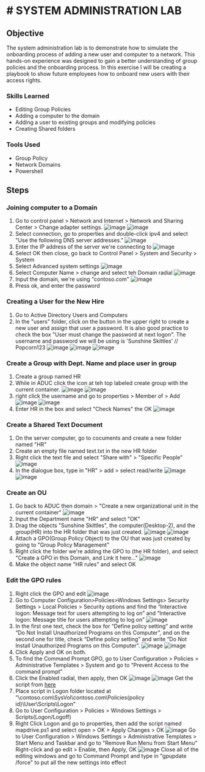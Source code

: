 # # SYSTEM ADMINISTRATION LAB

## Objective
The system administration lab is to demonstrate how to simulate the onboarding process of adding a new user and computer to a network.  This hands-on experience was designed to gain a better understanding of group policies and the onboarding process.  In this exercise I will be creating a playbook to show future employees how to onboard new users with their access rights.

### Skills Learned

- Editing Group Policies
- Adding a computer to the domain
- Adding a user to existing groups and modifying policies
- Creating Shared folders

### Tools Used

- Group Policy
- Network Domains
- Powershell

## Steps
### Joining computer to a Domain
1. Go to control panel > Network and Internet > Network and Sharing Center > Change adapter settings.
![image](https://github.com/user-attachments/assets/6add97e1-846c-48e8-88aa-6caefdf4abc3)
![image](https://github.com/user-attachments/assets/bb5addbc-4b2d-490f-bf3e-a4e9a252fb8f)
2. Select connection, go to properties and double-click ipv4 and select "Use the following DNS server addresses."
![image](https://github.com/user-attachments/assets/6c9ce602-3ec1-47ec-a964-b8eae7fff3c2)
3. Enter the IP address of the server we're connecting to
![image](https://github.com/user-attachments/assets/f489f018-a896-4caf-9e59-aff3b0f6a686)
4. Select OK then close, go back to Control Panel > System and Security > System
5. Select Advanced system settings
![image](https://github.com/user-attachments/assets/b7276686-6ff5-408c-a2e5-9541f6eff481)
6. Select Computer Name > change and select teh Domain radial
![image](https://github.com/user-attachments/assets/361268e3-793e-4bac-8520-00f89f43eacd)
7. Input the domain, we're using "contoso.com"
![image](https://github.com/user-attachments/assets/bbea3d3b-0b38-489d-b9f1-c029a25becb1)
8. Press ok, and enter the password
### Creating a User for the New Hire
1. Go to Active Directory Users and Computers
2. In the "users" folder, click on the button in the upper right to create a new user and assign that user a password.  It is also good practice to check the box "User must change the password at next logon".  The username and password we will be using is 'Sunshine Skittles' // Popcorn123
![image](https://github.com/user-attachments/assets/68591cc6-7160-4f0d-92e0-1c5784489c6f)
![image](https://github.com/user-attachments/assets/7824b2b0-a6a7-4077-9cdd-5e07577b6cc1)
![image](https://github.com/user-attachments/assets/63f47064-6e67-4489-a2b5-b911fce19355)
### Create a Group with Dept. Name and place user in group
1. Create a group named HR
2. While in ADUC click the icon at teh top labeled create group with the current container.
![image](https://github.com/user-attachments/assets/2de095ad-5544-46f6-bca7-7d2a8919d5b5)
![image](https://github.com/user-attachments/assets/96d63d67-57b2-4bd5-89a4-104454402e6e)
3. right click the username and go to properties > Member of > Add
![image](https://github.com/user-attachments/assets/8477e68a-8dc3-4a80-a5cc-032ce11a7aec)
![image](https://github.com/user-attachments/assets/16ce1261-63f0-4285-b943-5d78f8063242)
4. Enter HR in the box and select "Check Names" the OK
![image](https://github.com/user-attachments/assets/9c3466a7-651e-4f45-9c41-25d6d5ece596)
### Create a Shared Text Document
1. On the server computer, go to cocuments and create a new folder named "HR"
2. Create an empty file named text.txt in the new HR folder
3. Right click the text file and select "Share with" > "Specific People"
![image](https://github.com/user-attachments/assets/b2efc667-1092-4640-a956-c546d67f8622)
4. In the dialogue box, type in "HR" > add > select read/write
![image](https://github.com/user-attachments/assets/ef20c40c-ba04-44ca-9903-f6a4666e752d)
![image](https://github.com/user-attachments/assets/7900016b-386d-41bf-9c04-46ccfa38ce7e)
### Create an OU 
1. Go back to ADUC then domain > "Create a new organizational unit in the current container"
![image](https://github.com/user-attachments/assets/5d81146e-cdac-4a40-8c6d-39fa90453793)
2. Input the Department name "HR" and select "OK"
3. Drag the objects "Sunshine Skittles", the computer(Desktop-2), and the group(HR) into the HR folder that was just created.
![image](https://github.com/user-attachments/assets/4a8065c1-08c7-4893-8fb3-abaa4593cca2)
![image](https://github.com/user-attachments/assets/98a0d892-2108-42b6-a30d-364f5842147c)
4. Attach a GPO(Group Policy Object) to the OU that was just created by going to "Group Policy Management"
5. Right click the folder we're adding the GPO to (the HR folder), and select "Create a GPO in this Domain, and Link it here..."
![image](https://github.com/user-attachments/assets/0926f551-5646-4212-a951-3b1030658921)
6. Make the object name "HR rules" and select OK
### Edit the GPO rules
1. Right click the GPO and edit
![image](https://github.com/user-attachments/assets/207eb207-3d95-4648-89f8-31a6395df414)
2. Go to Computer Configuration>Policies>Windows Settings> Security Settings > Local Policies > Security options and find the “Interactive logon: Message text for users attempting to log on” and “Interactive logon: Message title for users attempting to log on”
![image](https://github.com/user-attachments/assets/c06238bc-fedf-4443-a358-73be95186040)
3. In the first one text, check the box for “Define policy setting” and write “Do Not Install Unauthorized Programs on this Computer”, and on the second one for title, check “Define policy setting” and write “Do Not Install Unauthorized Programs on this Computer”.
![image](https://github.com/user-attachments/assets/4d618647-269d-4f63-96ad-9b2c4d40fc85)
![image](https://github.com/user-attachments/assets/86287f16-44f9-4f73-979f-f27e5d66de34)
4. Click Apply and OK on both.
5. To find the Command Prompt GPO, go to User Configuration > Policies > Administrative Templates > System and go to “Prevent Access to the command prompt”
6. Click the Enabled radial, then apply, then OK
![image](https://github.com/user-attachments/assets/a6dd5c3e-975c-4802-bcca-ea7ac8f960cd)
![image](https://github.com/user-attachments/assets/2f76b124-21cb-42af-be49-e53dcf30dec2)
Get the script from <a href="https://github.com/stephenhammond05/mapdrive.git" target="_blank">here</a>
7. Place script in Logon folder located at "\\contoso.com\SysVol\contoso.com\Policies\{policy id}\User\Scripts\Logon"
8. Go to User Configuration > Policies > Windows Settings > Scripts(Logon/Logoff)
9. Right Click Logon and go to properties, then add the script named mapdrive.ps1 and select open > OK > Apply Changes > OK
![image](https://github.com/user-attachments/assets/0d6c0734-b72d-4cb9-8b55-51136bd52765)
Go to User Configuration > Windows Settings > Administrative Templates > Start Menu and Taskbar and go to "Remove Run Menu from Start Menu"
Right-click and go edit > Enable, then Apply, OK
![image](https://github.com/user-attachments/assets/54db21a5-22c1-4a87-bf27-e76a1ffd39c2)
Close all of the editing windows and go to Command Prompt and type in "gpupdate /force" to put all the new settings into effect

